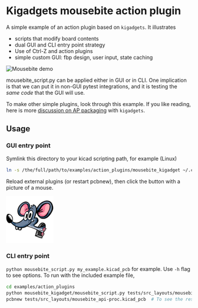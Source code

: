 # Kigadgets mousebite action plugin
A simple example of an action plugin based on `kigadgets`. It illustrates
- scripts that modify board contents
- dual GUI and CLI entry point strategy
- Use of Ctrl-Z and action plugins
- simple custom GUI: fbp design, user input, state caching

![Mousebite demo](https://github.com/atait/kicad-python/blob/main/examples/action_plugins/mousebite/icons/mousebite-demo.gif?raw=true)

mousebite_script.py can be applied either in GUI or in CLI. One implication is that we can put it in non-GUI pytest integrations, and it is testing the *same code* that the GUI will use.

To make other simple plugins, look through this example. If you like reading, here is more [discussion on AP packaging](./index) with `kigadgets`.

## Usage
### GUI entry point
Symlink this directory to your kicad scripting path, for example (Linux)

```bash
ln -s /the/full/path/to/examples/action_plugins/mousebite_kigadget ~/.config/kicad/scripting/plugins
```

Reload external plugins (or restart pcbnew), then click the button with a picture of a mouse.

![Mousebite Icon](../media/mouse-128.png)

### CLI entry point
`python mousebite_script.py my_example.kicad_pcb` for example. Use `-h` flag to see options. To run with the included example file,

```bash
cd examples/action_plugins
python mousebite_kigadget/mousebite_script.py tests/src_layouts/mousebite_api.kicad_pcb
pcbnew tests/src_layouts/mousebite_api-proc.kicad_pcb  # To see the result of CLI processing
```

